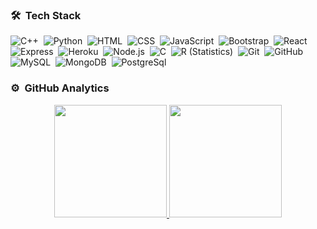 <!-- ## 👋 &nbsp;Hey there! I'm Kaushal -->

### 🛠 &nbsp;Tech Stack
![C++](https://img.shields.io/badge/-C++-05122A?style=flat&logo=C%2B%2B&logoColor=00599C)&nbsp;
![Python](https://img.shields.io/badge/Python-FFD43B?style=flat&logo=python&logoColor=blue)&nbsp;
![HTML](https://img.shields.io/badge/-HTML-05122A?style=flat&logo=HTML5)&nbsp;
![CSS](https://img.shields.io/badge/-CSS-05122A?style=flat&logo=CSS3&logoColor=1572B6)&nbsp;
![JavaScript](https://img.shields.io/badge/-JavaScript-05122A?style=flat&logo=javascript)&nbsp;
![Bootstrap](https://img.shields.io/badge/-Bootstrap-05122A?style=flat&logo=bootstrap&logoColor=563D7C)&nbsp;
![React](https://img.shields.io/badge/-React-05122A?style=flat&logo=react)&nbsp;
![Express](https://img.shields.io/badge/-express-05122A?style=flat&logo=express)&nbsp;
![Heroku](https://img.shields.io/badge/-Heroku-05122A?style=flat&logo=heroku)&nbsp;
![Node.js](https://img.shields.io/badge/-Node.js-05122A?style=flat&logo=node.js)&nbsp;
![C](https://img.shields.io/badge/-C-05122A?style=flat&logo=C&logoColor=A8B9CC)&nbsp;
![R (Statistics)](https://img.shields.io/badge/-R-05122A?style=flat&logo=R&logoColor=276DC3)&nbsp;
![Git](https://img.shields.io/badge/-Git-05122A?style=flat&logo=git)&nbsp;
![GitHub](https://img.shields.io/badge/-GitHub-05122A?style=flat&logo=github)&nbsp;
![MySQL](https://img.shields.io/badge/MySQL-005C84?style=flat&logo=mysql&logoColor=white)&nbsp;
![MongoDB](https://img.shields.io/badge/MongoDB-4EA94B?style=flat&logo=mongodb&logoColor=white)&nbsp;
![PostgreSql](https://img.shields.io/badge/PostgreSQL-316192?style=flat)&nbsp;

### ⚙️ &nbsp;GitHub Analytics

<p align="center">
<a href="https://github.com/kks007">
    <img height="180em" src="https://github-readme-stats.vercel.app/api?username=kks007&theme=algolia&show_icons=true&count_private=true&include_all_commits=true"/>
  <img height="180em" src="https://github-readme-stats.vercel.app/api/top-langs?username=kks007&show_icons=true&locale=en&layout=compact&theme=algolia"/>
</a>
</p>

 
